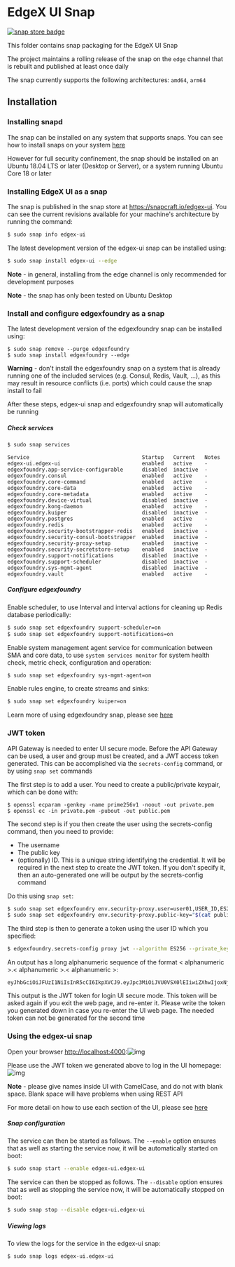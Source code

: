 # EdgeX UI Snap
[![snap store badge](https://raw.githubusercontent.com/snapcore/snap-store-badges/master/EN/%5BEN%5D-snap-store-black-uneditable.png)](https://snapcraft.io/edgex-ui)

This folder contains snap packaging for the EdgeX UI Snap

The project maintains a rolling release of the snap on the `edge` channel that is rebuilt and published at least once daily

The snap currently supports the following architectures: `amd64`, `arm64`

## Installation

### Installing snapd

The snap can be installed on any system that supports snaps. You can see how to install snaps on your system [here](https://snapcraft.io/docs/installing-snapd)

However for full security confinement, the snap should be installed on an Ubuntu 18.04 LTS or later (Desktop or Server), or a system running Ubuntu Core 18 or later

### Installing EdgeX UI as a snap
The snap is published in the snap store at https://snapcraft.io/edgex-ui.
You can see the current revisions available for your machine's architecture by running the command:

```bash
$ sudo snap info edgex-ui
```

The latest development version of the edgex-ui snap can be installed using:

```bash
$ sudo snap install edgex-ui --edge
```

**Note** - in general, installing from the edge channel is only recommended for development purposes

**Note** - the snap has only been tested on Ubuntu Desktop

### Install and configure edgexfoundry as a snap

The latest development version of the edgexfoundry snap can be installed using:

```
$ sudo snap remove --purge edgexfoundry
$ sudo snap install edgexfoundry --edge
```

**Warning** - don't install the edgexfoundry snap on a system that is already running one of the included services (e.g. Consul, Redis, Vault, ...), as this may result in resource conflicts (i.e. ports) which could cause the snap install to fail

After these steps, edgex-ui snap and edgexfoundry snap will automatically be running

##### Check services

```bash
$ sudo snap services
```

```
Service                                    Startup   Current   Notes
edgex-ui.edgex-ui                          enabled   active    -
edgexfoundry.app-service-configurable      disabled  inactive  -
edgexfoundry.consul                        enabled   active    -
edgexfoundry.core-command                  enabled   active    -
edgexfoundry.core-data                     enabled   active    -
edgexfoundry.core-metadata                 enabled   active    -
edgexfoundry.device-virtual                disabled  inactive  -
edgexfoundry.kong-daemon                   enabled   active    -
edgexfoundry.kuiper                        disabled  inactive  -
edgexfoundry.postgres                      enabled   active    -
edgexfoundry.redis                         enabled   active    -
edgexfoundry.security-bootstrapper-redis   enabled   inactive  -
edgexfoundry.security-consul-bootstrapper  enabled   inactive  -
edgexfoundry.security-proxy-setup          enabled   inactive  -
edgexfoundry.security-secretstore-setup    enabled   inactive  -
edgexfoundry.support-notifications         disabled  inactive  -
edgexfoundry.support-scheduler             disabled  inactive  -
edgexfoundry.sys-mgmt-agent                disabled  inactive  -
edgexfoundry.vault                         enabled   active    -
```

##### Configure edgexfoundry

Enable scheduler, to use Interval and interval actions for cleaning up Redis database periodically:

```bash
$ sudo snap set edgexfoundry support-scheduler=on 
$ sudo snap set edgexfoundry support-notifications=on 
```

Enable system management agent service for communication between SMA and core data, to use `system services monitor` for system health check, metric check, configuration and operation:

```bash
$ sudo snap set edgexfoundry sys-mgmt-agent=on
```

Enable rules engine, to create streams and sinks:

```bash
$ sudo snap set edgexfoundry kuiper=on
```

Learn more of using edgexfoundry snap, please see [here](https://github.com/edgexfoundry/edgex-go/blob/main/snap/README.md)

### JWT token

API Gateway is needed to enter UI secure mode. Before the API Gateway can be used, a user and group must be created, and a JWT access token generated. This can be accomplished via the `secrets-config` command, or by using `snap set` commands

The first step is to add a user. You need to create a public/private keypair, which can be done with:

```
$ openssl ecparam -genkey -name prime256v1 -noout -out private.pem
$ openssl ec -in private.pem -pubout -out public.pem
```

The second step is if you then create the user using the secrets-config command, then you need to provide:

- The username
- The public key
- (optionally) ID. This is a unique string identifying the credential. It will be required in the next step to create the JWT token. If you don't specify it, then an auto-generated one will be output by the secrets-config command

Do this using `snap set`:

```bash
$ sudo snap set edgexfoundry env.security-proxy.user=user01,USER_ID,ES256
$ sudo snap set edgexfoundry env.security-proxy.public-key="$(cat public.pem)"
```

The third step is then to generate a token using the user ID which you specified:

```bash
$ edgexfoundry.secrets-config proxy jwt --algorithm ES256 --private_key private.pem --id USER_ID --expiration=1h
```

An output has a long alphanumeric sequence of the format < alphanumeric >.< alphanumeric >.< alphanumeric >:

```
eyJhbGciOiJFUzI1NiIsInR5cCI6IkpXVCJ9.eyJpc3MiOiJVU0VSX0lEIiwiZXhwIjoxNjM1OTM1NjYxLCJuYmYiOjE2MzU5MzIwNjEsImlhdCI6MTYzNTkzMjA2MX0.Kzsu_3L7wVNbjAbGfNatmyVtsmDaodOG_b5nCHKywU327xdfqpgno1g3ai1yu8hz6pG0_2eHnordCSWxaPFoMA
```

This output is the JWT token for login UI secure mode. This token will be asked again if you exit the web page, and re-enter it. Please write the token you generated down in case you re-enter the UI web page. The needed token can not be generated for the second time

### Using the edgex-ui snap

Open your browser [http://localhost:4000](http://localhost:4000/):![img](https://lh5.googleusercontent.com/OzQFePPICpiaMTxEm8cnxaCFn7ageCbLR9J5TpzkGtmRIip-pB02D7H994gKvVS2CTD3YChngX72SGtaLxEVjdC4j9bgYTFCGHvRfzr25i-qIk3UNMprucpPa2oBpgI_W7KZVJ4n)

Please use the JWT token we generated above to log in the UI homepage:![img](https://lh3.googleusercontent.com/iE5qQKWkpQsBVmjsKDmgcTO6JDc40hbb-3kp7GGJnWDWj2bH4afOFCGW7WSNNIFIMiUtV5x1duCbVAdd6D2hNS49CspfTaToVZaH7aK3I50uHKRPcfAvQ9miZqprrc7Q--ugzAfh)

**Note** - please give names inside UI with CamelCase, and do not with blank space. Blank space will have problems when using REST API

For more detail on how to use each section of the UI, please see [here](https://docs.edgexfoundry.org/2.1/getting-started/tools/Ch-GUI/#general)

##### Snap configuration

The service can then be started as follows. The `--enable` option
ensures that as well as starting the service now, it will be automatically started on boot:

```bash
$ sudo snap start --enable edgex-ui.edgex-ui
```

The service can then be stopped as follows. The `--disable` option
ensures that as well as stopping the service now, it will be automatically stopped on boot:

```bash
$ sudo snap stop --disable edgex-ui.edgex-ui
```

##### Viewing logs

To view the logs for the service in the edgex-ui snap:

```
$ sudo snap logs edgex-ui.edgex-ui
```

